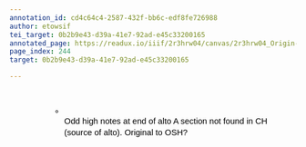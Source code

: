 ```yaml
---
annotation_id: cd4c64c4-2587-432f-bb6c-edf8fe726988
author: etowsif
tei_target: 0b2b9e43-d39a-41e7-92ad-e45c33200165
annotated_page: https://readux.io/iiif/2r3hrw04/canvas/2r3hrw04_Origin-1911-a-0245.tif
page_index: 244
target: 0b2b9e43-d39a-41e7-92ad-e45c33200165

---
```

<p>&nbsp;</p>
<ul style="margin-top: 0; margin-bottom: 0; padding-inline-start: 48px;">
<li dir="ltr" style="list-style-type: circle; font-size: 11pt; font-family: Arial; color: #000000; background-color: transparent; font-weight: 400; font-style: normal; font-variant: normal; text-decoration: none; vertical-align: baseline; white-space: pre; margin-left: 36pt;" aria-level="2">
<p dir="ltr" style="line-height: 1.38; margin-top: 0pt; margin-bottom: 0pt;" role="presentation"><span style="font-size: 11pt; font-family: Arial; color: #000000; background-color: transparent; font-weight: 400; font-style: normal; font-variant: normal; text-decoration: none; vertical-align: baseline; white-space: pre-wrap;">Odd high notes at end of alto A section not found in CH (source of alto). Original to OSH?</span></p>
</li>
</ul>